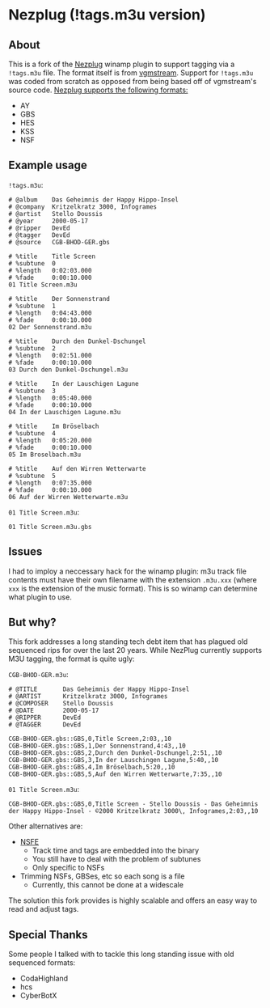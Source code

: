 # Nezplug (!tags.m3u version)

## About
This is a fork of the [Nezplug](https://github.com/AoiMoe/nezplug) winamp plugin to support tagging via a `!tags.m3u` file. The format itself is from [vgmstream](https://github.com/vgmstream/vgmstream). Support for `!tags.m3u` was coded from scratch as opposed from being based off of vgmstream's source code. [Nezplug supports the following formats:](https://www.vgmpf.com/Wiki/index.php?title=NEZ_Plug)
* AY
* GBS
* HES
* KSS
* NSF

## Example usage
`!tags.m3u`:
```m3u
# @album	Das Geheimnis der Happy Hippo-Insel
# @company	Kritzelkratz 3000, Infogrames
# @artist	Stello Doussis
# @year		2000-05-17
# @ripper	DevEd
# @tagger	DevEd
# @source	CGB-BHOD-GER.gbs

# %title	Title Screen
# %subtune	0
# %length	0:02:03.000
# %fade		0:00:10.000
01 Title Screen.m3u

# %title	Der Sonnenstrand
# %subtune	1
# %length	0:04:43.000
# %fade		0:00:10.000
02 Der Sonnenstrand.m3u

# %title	Durch den Dunkel-Dschungel
# %subtune	2
# %length	0:02:51.000
# %fade		0:00:10.000
03 Durch den Dunkel-Dschungel.m3u

# %title	In der Lauschigen Lagune
# %subtune	3
# %length	0:05:40.000
# %fade		0:00:10.000
04 In der Lauschigen Lagune.m3u

# %title	Im Bröselbach
# %subtune	4
# %length	0:05:20.000
# %fade		0:00:10.000
05 Im Broselbach.m3u

# %title	Auf den Wirren Wetterwarte
# %subtune	5
# %length	0:07:35.000
# %fade		0:00:10.000
06 Auf der Wirren Wetterwarte.m3u
```

`01 Title Screen.m3u`:

```m3u
01 Title Screen.m3u.gbs
```

## Issues
I had to imploy a neccessary hack for the winamp plugin: m3u track file contents must have their own filename with the extension `.m3u.xxx` (where `xxx` is the extension of the music format). This is so winamp can determine what plugin to use.

## But why?
This fork addresses a long standing tech debt item that has plagued old sequenced rips for over the last 20 years. While NezPlug currently supports M3U tagging, the format is quite ugly:

`CGB-BHOD-GER.m3u`:
```m3u
# @TITLE       Das Geheimnis der Happy Hippo-Insel
# @ARTIST      Kritzelkratz 3000, Infogrames
# @COMPOSER    Stello Doussis
# @DATE        2000-05-17
# @RIPPER      DevEd
# @TAGGER      DevEd

CGB-BHOD-GER.gbs::GBS,0,Title Screen,2:03,,10
CGB-BHOD-GER.gbs::GBS,1,Der Sonnenstrand,4:43,,10
CGB-BHOD-GER.gbs::GBS,2,Durch den Dunkel-Dschungel,2:51,,10
CGB-BHOD-GER.gbs::GBS,3,In der Lauschingen Lagune,5:40,,10
CGB-BHOD-GER.gbs::GBS,4,Im Bröselbach,5:20,,10
CGB-BHOD-GER.gbs::GBS,5,Auf den Wirren Wetterwarte,7:35,,10
```

`01 Title Screen.m3u`:
```m3u
CGB-BHOD-GER.gbs::GBS,0,Title Screen - Stello Doussis - Das Geheimnis der Happy Hippo-Insel - ©2000 Kritzelkratz 3000\, Infogrames,2:03,,10
```

Other alternatives are:
* [NSFE](https://www.vgmpf.com/Wiki/index.php?title=NSFE)
    * Track time and tags are embedded into the binary
    * You still have to deal with the problem of subtunes
    * Only specific to NSFs
* Trimming NSFs, GBSes, etc so each song is a file
    * Currently, this cannot be done at a widescale

The solution this fork provides is highly scalable and offers an easy way to read and adjust tags.

## Special Thanks
Some people I talked with to tackle this long standing issue with old sequenced formats:
* CodaHighland
* hcs
* CyberBotX
